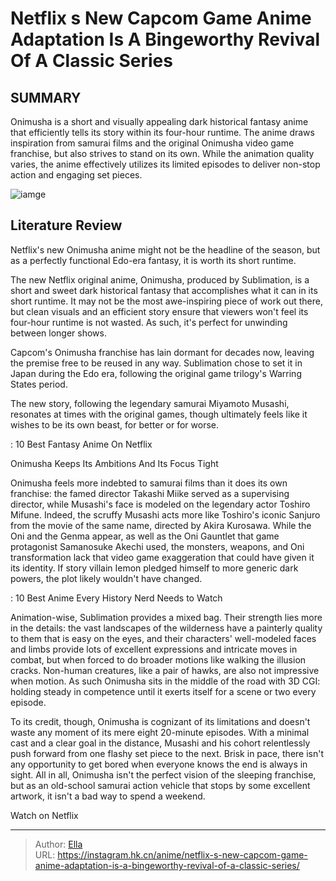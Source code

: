 # Netflix s New Capcom Game Anime Adaptation Is A Bingeworthy Revival Of A Classic Series


## SUMMARY 



  Onimusha is a short and visually appealing dark historical fantasy anime that efficiently tells its story within its four-hour runtime.   The anime draws inspiration from samurai films and the original Onimusha video game franchise, but also strives to stand on its own.   While the animation quality varies, the anime effectively utilizes its limited episodes to deliver non-stop action and engaging set pieces.  

![iamge](https://static1.srcdn.com/wordpress/wp-content/uploads/2023/11/onimusha-banner.jpg)

## Literature Review

Netflix&#39;s new Onimusha anime might not be the headline of the season, but as a perfectly functional Edo-era fantasy, it is worth its short runtime.




The new Netflix original anime, Onimusha, produced by Sublimation, is a short and sweet dark historical fantasy that accomplishes what it can in its short runtime. It may not be the most awe-inspiring piece of work out there, but clean visuals and an efficient story ensure that viewers won&#39;t feel its four-hour runtime is not wasted. As such, it&#39;s perfect for unwinding between longer shows.




Capcom&#39;s Onimusha franchise has lain dormant for decades now, leaving the premise free to be reused in any way. Sublimation chose to set it in Japan during the Edo era, following the original game trilogy&#39;s Warring States period.


 

The new story, following the legendary samurai Miyamoto Musashi, resonates at times with the original games, though ultimately feels like it wishes to be its own beast, for better or for worse.

 : 10 Best Fantasy Anime On Netflix


 Onimusha Keeps Its Ambitions And Its Focus Tight 
          

Onimusha feels more indebted to samurai films than it does its own franchise: the famed director Takashi Miike served as a supervising director, while Musashi&#39;s face is modeled on the legendary actor Toshiro Mifune. Indeed, the scruffy Musashi acts more like Toshiro&#39;s iconic Sanjuro from the movie of the same name, directed by Akira Kurosawa. While the Oni and the Genma appear, as well as the Oni Gauntlet that game protagonist Samanosuke Akechi used, the monsters, weapons, and Oni transformation lack that video game exaggeration that could have given it its identity. If story villain Iemon pledged himself to more generic dark powers, the plot likely wouldn&#39;t have changed.




 : 10 Best Anime Every History Nerd Needs to Watch

Animation-wise, Sublimation provides a mixed bag. Their strength lies more in the details: the vast landscapes of the wilderness have a painterly quality to them that is easy on the eyes, and their characters&#39; well-modeled faces and limbs provide lots of excellent expressions and intricate moves in combat, but when forced to do broader motions like walking the illusion cracks. Non-human creatures, like a pair of hawks, are also not impressive when motion. As such Onimusha sits in the middle of the road with 3D CGI: holding steady in competence until it exerts itself for a scene or two every episode.

          

To its credit, though, Onimusha is cognizant of its limitations and doesn&#39;t waste any moment of its mere eight 20-minute episodes. With a minimal cast and a clear goal in the distance, Musashi and his cohort relentlessly push forward from one flashy set piece to the next. Brisk in pace, there isn&#39;t any opportunity to get bored when everyone knows the end is always in sight. All in all, Onimusha isn&#39;t the perfect vision of the sleeping franchise, but as an old-school samurai action vehicle that stops by some excellent artwork, it isn&#39;t a bad way to spend a weekend.




Watch on Netflix



---

> Author: [Ella](https://instagram.hk.cn/)  
> URL: https://instagram.hk.cn/anime/netflix-s-new-capcom-game-anime-adaptation-is-a-bingeworthy-revival-of-a-classic-series/  

